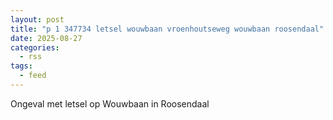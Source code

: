```yaml
---
layout: post
title: "p 1 347734 letsel wouwbaan vroenhoutseweg wouwbaan roosendaal"
date: 2025-08-27
categories: 
  - rss
tags: 
  - feed
---
```


Ongeval met letsel op Wouwbaan in Roosendaal
